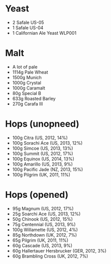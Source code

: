 Yeast
=====

* 2 Safale US-05
* 1 Safale US-04
* 1 Californian Ale Yeast WLP001

Malt
====

* A lot of pale
* 1114g Pale Wheat
* 1500g Munich
* 1000g Crystal
* 1000g Caramalt
* 80g Special B
* 633g Roasted Barley
* 270g Carafa III

Hops (unopneed)
===============

* 100g Citra (US, 2012, 14%)
* 100g Sorachi Ace (US, 2013, 12%)
* 100g Simcoe (US, 2013, 13%)
* 100g Summit (US, 2012, 17%)
* 100g Equinox (US, 2014, 13%)
* 100g Amarillo (US, 2013, 9%)
* 100g Pacific Jade (NZ, 2013, 15%)
* 100g Pilgrim (UK, 2011, 11%)

Hops (opened)
=============

* 95g Magnum (US, 2012, 17%)
* 25g Soarchi Ace (US, 2013, 12%)
* 50g Chinook (US, 2012, 15%)
* 75g Centennial (US, 2013, 9%)
* 100g Willamette (US, 2012, 4%)
* 85g Northdown (UK, 2012, 7%)
* 65g Pilgrim (UK, 2011, 11%)
* 60g Cascade (US, 2013, 9%)
* 60g Hallertauer Hersbrucker (GER, 2012, 3%)
* 60g Brambling Cross (UK, 2012, 7%)
